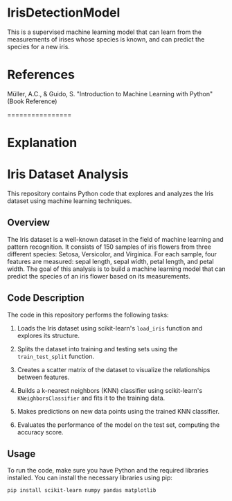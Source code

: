 # IrisDetectionModel
This is a supervised machine learning model that can learn from the measurements of irises whose species is known, and can predict the species for a new iris.

# References

Müller, A.C., & Guido, S. "Introduction to Machine Learning with Python" (Book Reference)

================
# **Explanation**

# Iris Dataset Analysis

This repository contains Python code that explores and analyzes the Iris dataset using machine learning techniques.

## Overview

The Iris dataset is a well-known dataset in the field of machine learning and pattern recognition. It consists of 150 samples of iris flowers from three different species: Setosa, Versicolor, and Virginica. For each sample, four features are measured: sepal length, sepal width, petal length, and petal width. The goal of this analysis is to build a machine learning model that can predict the species of an iris flower based on its measurements.

## Code Description

The code in this repository performs the following tasks:

1. Loads the Iris dataset using scikit-learn's `load_iris` function and explores its structure.

2. Splits the dataset into training and testing sets using the `train_test_split` function.

3. Creates a scatter matrix of the dataset to visualize the relationships between features.

4. Builds a k-nearest neighbors (KNN) classifier using scikit-learn's `KNeighborsClassifier` and fits it to the training data.

5. Makes predictions on new data points using the trained KNN classifier.

6. Evaluates the performance of the model on the test set, computing the accuracy score.

## Usage

To run the code, make sure you have Python and the required libraries installed. You can install the necessary libraries using pip:

```bash
pip install scikit-learn numpy pandas matplotlib

